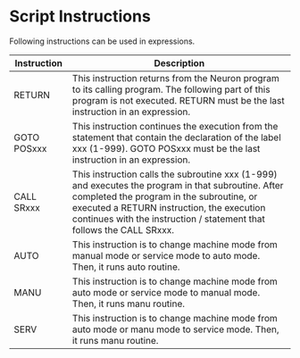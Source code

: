 # Script Instructions

Following instructions can be used in expressions.

| Instruction | Description                                                                                                                                                                                                                                                           |
| ----------- | --------------------------------------------------------------------------------------------------------------------------------------------------------------------------------------------------------------------------------------------------------------------- |
| RETURN      | This instruction returns from the Neuron program to its calling program. The following part of this program is not executed. RETURN must be the last instruction in an expression.                                                                                    |
| GOTO POSxxx | This instruction continues the execution from the statement that contain the declaration of the label xxx (1-999). GOTO POSxxx must be the last instruction in an expression.                                                                                         |
| CALL SRxxx  | This instruction calls the subroutine xxx (1-999) and executes the program in that subroutine. After completed the program in the subroutine, or executed a RETURN instruction, the execution continues with the instruction / statement that follows the CALL SRxxx. |
| AUTO        | This instruction is to change machine mode from manual mode or service mode to auto mode. Then, it runs auto routine.                                                                                                                                                 |
| MANU        | This instruction is to change machine mode from auto mode or service mode to manual mode. Then, it runs manu routine.                                                                                                                                                 |
| SERV        | This instruction is to change machine mode from auto mode or manu mode to service mode. Then, it runs manu routine.                                                                                                                                                   |
